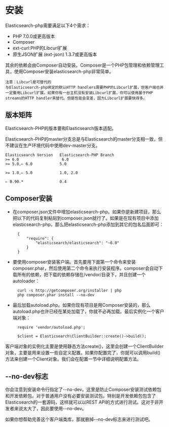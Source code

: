 # 安装

Elasticsearch-php需要满足以下4个需求：

* PHP 7.0.0或更高版本
* Composer
* ext-curl:PHP的Libcurl扩展
* 原生JSON扩展 (ext-json) 1.3.7或更高版本

其余的依赖会由Composer自动安装。Composer是一个PHP包管理和依赖管理工具，使用Composer安装elasticsearch-php非常简单。

	注意：Libcurl是可替代的
	与Elasticsearch-php绑定的默认HTTP handlers需要PHP的Libcurl扩展，但客户端也并一定要用Libcurl扩展。如果你有一台主机没有安装Libcurl扩展，你可以使用基于PHP streams的HTTP handler来替代。但是性能会变差，因为Libcurl扩展要快得多。


## 版本矩阵

Elasticsearch-PHP的版本要和Elasticsearch版本适配。

Elasticsearch-PHP的master分支总是与Elasticsearch的master分支相一致，但不建议在生产环境代码中使用dev-master分支。

	Elasticsearch Version	Elasticsearch-PHP Branch
	>= 6.0                   6.0
	>= 5.0,⇐ 6.0            5.0
	
	>= 1.0,⇐ 5.0            1.0, 2.0
	
	⇐ 0.90.*                0.4

## Composer安装

* 在composer.json文件中增加elasticsearch-php。如果你是新建项目，那么把以下的代码复制粘贴到composer.json就行了。如果是在现有项目中添加elasticsearch-php，那么把elasticsearch-php添加到其它的包名后面即可：

		{
		    "require": {
		        "elasticsearch/elasticsearch": "~6.0"
		    }
		}

* 要使用composer安装客户端。首先要用下面第一个命令来安装composer.phar，然后使用第二个命令来执行安装程序。composer会自动下载所有的依赖，把下载的依赖存储在/vendor/目录下，并且创建一个autoloader：
	
		curl -s http://getcomposer.org/installer | php
		php composer.phar install --no-dev

* 最后加载autoload.php。如果你现有项目是用Composer安装的，那么autoload.php也许已经在某处加载了，你就不必再加载。最后实例化一个客户端对象：
	
		require 'vendor/autoload.php';
		
		$client = Elasticsearch\ClientBuilder::create()->build();

客户端对象的实例化主要是使用静态方法create()，这里会创建一个ClientBuilder对象，主要是用来设置一些自定义配置。如果你配置完了，你就可以调用build()方法来创建一个Client对象。我们会在配置一节中详细说明配置方法。

## --no-dev标志

你会注意到安装命令行指定了--no-dev。这里是防止Composer安装测试依赖包和开发依赖包。对于普通用户没有必要安装测试包。特别是开发依赖包包含了Elasticsearch的一套源码，这样就可以以REST API的方式进行测试。这对于非开发者来说太大了，因此要使用--no-dev。

如果你想帮助完善这个客户端类库，那就删掉--no-dev标志来进行测试吧。